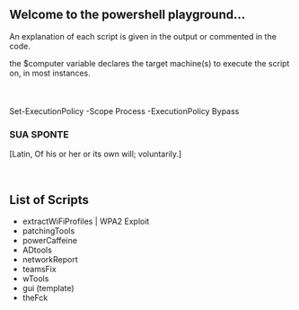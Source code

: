 
## Welcome to the powershell playground...

An explanation of each script is given in the output or commented in the code.

the $computer variable declares the target machine(s) to execute the script on, in most instances. <br/>
<br/>
<br/>
<br/> 
Set-ExecutionPolicy -Scope Process -ExecutionPolicy Bypass
<br/>

### SUA SPONTE

[Latin, Of his or her or its own will; voluntarily.]

<br/>

## List of Scripts

- extractWiFiProfiles | WPA2 Exploit
- patchingTools
- powerCaffeine
- ADtools
- networkReport
- teamsFix
- wTools
- gui (template)
- theFck
